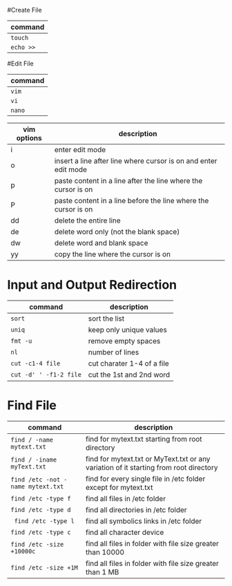 
#Create File

command |
---|
`touch` |
`echo >>` |

#Edit File

command |
---|
`vim` | 
`vi` |
`nano` |

vim options | description |
--- | --- |
i | enter edit mode |
o | insert a line after line where cursor is on and enter edit mode |
p | paste content in a line after the line where the cursor is on |
P | paste content in a line before the line where the cursor is on |
dd | delete the entire line |
de | delete word only (not the blank space) |
dw | delete word and blank space |
yy | copy the line where the cursor is on |

# Input and Output Redirection
command | description |
--- | --- |
`sort` | sort the list |
`uniq` | keep only unique values |
`fmt -u` | remove empty spaces |
`nl` | number of lines |
`cut -c1-4 file` | cut charater 1-4 of a file|
`cut -d' ' -f1-2 file` | cut the 1st and 2nd word |

# Find File
command | description |
--- | --- |
`find / -name mytext.txt` | find for mytext.txt starting from root directory |
`find / -iname myText.txt` | find for mytext.txt or MyText.txt or any variation of it starting from root directory |
`find /etc -not -name mytext.txt` | find for every single file in /etc folder except for mytext.txt |
 `find /etc -type f` | find all files in /etc folder |
 `find /etc -type d` | find all directories in /etc folder |
 ` find /etc -type l` | find all symbolics links in /etc folder |
 `find /etc -type c` | find all character device |
 `find /etc -size +10000c` | find all files in folder with file size greater than 10000 |
 `find /etc -size +1M` | find all files in folder with file size greater than 1 MB |
